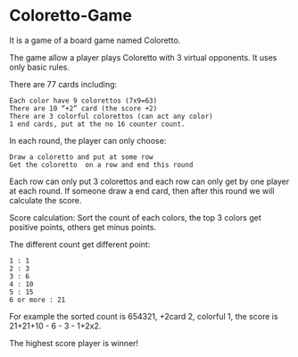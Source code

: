 # Coloretto-Game

It is a game of a board game named Coloretto.

The game allow a player plays Coloretto with 3 virtual opponents.
It uses only basic rules.

There are 77 cards including:

	Each color have 9 colorettos (7x9=63)
	There are 10 “+2” card (the score +2)
	There are 3 colorful colorettos (can act any color)
	1 end cards, put at the no 16 counter count.

In each round, the player can only choose:

	Draw a coloretto and put at some row
	Get the coloretto  on a row and end this round

Each row can only put 3 colorettos and each row can only get by one player at each round.
If someone draw a end card, then after this round we will calculate the score.

Score calculation:
Sort the count of each colors, the top 3 colors get positive points, others get minus points.

The different count get different point:

	1 : 1
	2 : 3
	3 : 6
	4 : 10
	5 : 15
	6 or more : 21

For example the sorted count is 654321, +2card 2, colorful 1, the score is 21+21+10 - 6 - 3 - 1+2x2.

The highest score player is winner!
